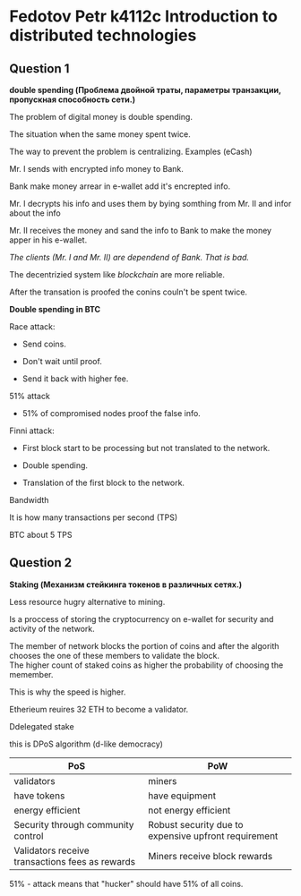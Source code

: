 # Fedotov Petr k4112c Introduction to distributed technologies

## Question 1

**double spending (Проблема двойной траты, параметры транзакции, пропускная способность сети.)**

The problem of digital money is double spending.

The situation when the same money spent twice.

The way to prevent the problem is centralizing. Examples (eCash)

Mr. I sends with encrypted info money to Bank.

Bank make money arrear in e-wallet add it's encrepted info.

Mr. I decrypts his info and uses them by bying somthing from Mr. II and infor about the info

Mr. II receives the money and sand the info to Bank to make the money apper in his e-wallet.


*The clients (Mr. I and Mr. II) are dependend of Bank. That is bad.*


The decentrizied system like *blockchain* are more reliable.

After the transation is proofed the conins couln't be spent twice.


**Double spending in BTC**

Race attack:

- Send coins.

- Don't wait until proof.

- Send it back with higher fee.

51% attack

- 51% of compromised nodes proof the false info.

Finni attack:

- First block start to be processing but not translated to the network.

- Double spending.

- Translation of the first block to the network.

Bandwidth

It is how many transactions per second (TPS)

BTC about 5 TPS

## Question 2

**Staking (Механизм стейкинга токенов в различных сетях.)**

Less resource hugry alternative to mining.

Is a proccess of storing the cryptocurrency on e-wallet for security and activity of the network.

The member of network blocks the portion of coins and after the algorith chooses the one of these members to validate the block.  
The higher count of staked coins as higher the probability of choosing the memember.

This is why the speed is higher.

Etherieum reuires 32 ETH to become a validator.

Ddelegated stake

this is DPoS algorithm (d-like democracy)

|PoS|PoW|
|---|---|
|validators|miners|
|have tokens|have equipment|
|energy efficient|not energy efficient|
|Security through community control|Robust security due to expensive upfront requirement|
|Validators receive transactions fees as rewards|Miners receive block rewards|

51% - attack means that "hucker" should have 51% of all coins.
